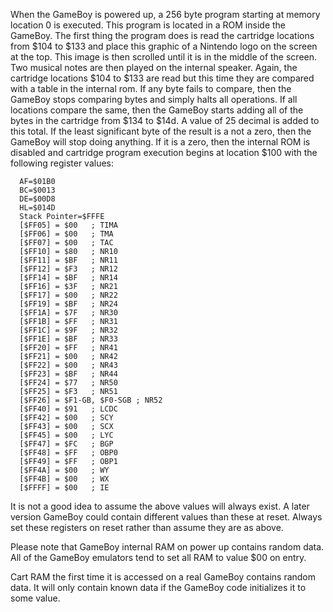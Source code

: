 When the GameBoy is powered up, a 256 byte program starting at memory
location 0 is executed. This program is located in a ROM inside the
GameBoy. The first thing the program does is read the cartridge
locations from \$104 to \$133 and place this graphic of a Nintendo logo
on the screen at the top. This image is then scrolled until it is in the
middle of the screen. Two musical notes are then played on the internal
speaker. Again, the cartridge locations \$104 to \$133 are read but this
time they are compared with a table in the internal rom. If any byte
fails to compare, then the GameBoy stops comparing bytes and simply
halts all operations. If all locations compare the same, then the
GameBoy starts adding all of the bytes in the cartridge from \$134 to
\$14d. A value of 25 decimal is added to this total. If the least
significant byte of the result is a not a zero, then the GameBoy will
stop doing anything. If it is a zero, then the internal ROM is disabled
and cartridge program execution begins at location \$100 with the
following register values:

`  AF=$01B0`\
`  BC=$0013`\
`  DE=$00D8`\
`  HL=$014D`\
`  Stack Pointer=$FFFE`\
`  [$FF05] = $00   ; TIMA`\
`  [$FF06] = $00   ; TMA`\
`  [$FF07] = $00   ; TAC`\
`  [$FF10] = $80   ; NR10`\
`  [$FF11] = $BF   ; NR11`\
`  [$FF12] = $F3   ; NR12`\
`  [$FF14] = $BF   ; NR14`\
`  [$FF16] = $3F   ; NR21`\
`  [$FF17] = $00   ; NR22`\
`  [$FF19] = $BF   ; NR24`\
`  [$FF1A] = $7F   ; NR30`\
`  [$FF1B] = $FF   ; NR31`\
`  [$FF1C] = $9F   ; NR32`\
`  [$FF1E] = $BF   ; NR33`\
`  [$FF20] = $FF   ; NR41`\
`  [$FF21] = $00   ; NR42`\
`  [$FF22] = $00   ; NR43`\
`  [$FF23] = $BF   ; NR44`\
`  [$FF24] = $77   ; NR50`\
`  [$FF25] = $F3   ; NR51`\
`  [$FF26] = $F1-GB, $F0-SGB ; NR52`\
`  [$FF40] = $91   ; LCDC`\
`  [$FF42] = $00   ; SCY`\
`  [$FF43] = $00   ; SCX`\
`  [$FF45] = $00   ; LYC`\
`  [$FF47] = $FC   ; BGP`\
`  [$FF48] = $FF   ; OBP0`\
`  [$FF49] = $FF   ; OBP1`\
`  [$FF4A] = $00   ; WY`\
`  [$FF4B] = $00   ; WX`\
`  [$FFFF] = $00   ; IE`

It is not a good idea to assume the above values will always exist. A
later version GameBoy could contain different values than these at
reset. Always set these registers on reset rather than assume they are
as above.

Please note that GameBoy internal RAM on power up contains random data.
All of the GameBoy emulators tend to set all RAM to value \$00 on entry.

Cart RAM the first time it is accessed on a real GameBoy contains random
data. It will only contain known data if the GameBoy code initializes it
to some value.

